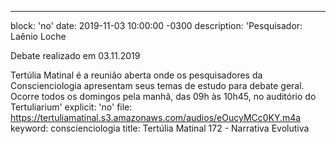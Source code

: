 ---
block: 'no'
date: 2019-11-03 10:00:00 -0300
description: 'Pesquisador: Laênio Loche

  Debate realizado em 03.11.2019


  Tertúlia Matinal é a reunião aberta onde os pesquisadores da Conscienciologia apresentam
  seus temas de estudo para debate geral. Ocorre todos os domingos pela manhã, das
  09h às 10h45, no auditório do Tertuliarium'
explicit: 'no'
file: https://tertuliamatinal.s3.amazonaws.com/audios/eOucyMCc0KY.m4a
keyword: conscienciologia
title: Tertúlia Matinal 172 - Narrativa Evolutiva
